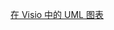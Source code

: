 ﻿[在 Visio 中的 UML 图表](https://support.office.com/zh-cn/article/在-Visio-中的-UML-图表-ca4e3ae9-d413-4c94-8a7a-38dac30cbed6)